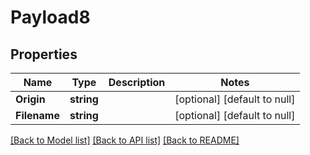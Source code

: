# Payload8

## Properties
Name | Type | Description | Notes
------------ | ------------- | ------------- | -------------
**Origin** | **string** |  | [optional] [default to null]
**Filename** | **string** |  | [optional] [default to null]

[[Back to Model list]](../README.md#documentation-for-models) [[Back to API list]](../README.md#documentation-for-api-endpoints) [[Back to README]](../README.md)


